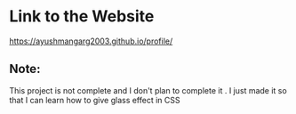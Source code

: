 # Link to the Website
https://ayushmangarg2003.github.io/profile/

## Note:
This project is not complete and I don't plan to complete it . I just made it so that I can learn how to give glass effect in CSS
